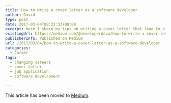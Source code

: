 ```yaml
---
title: How to write a cover letter as a software developer
author: David
type: post
date: 2017-03-04T08:23:33+00:00
excerpt: Here I share my tips on writing a cover letter that lead to a job offer! Cover letter included.
existingUrl: https://medium.com/@developerdavo/how-to-write-a-cover-letter-as-a-software-developer-cover-letter-and-cv-included-2190e0d23e97
publisherInfo: Published on Medium
url: /2017/03/04/how-to-write-a-cover-letter-as-a-software-developer
categories:
  - Career
tags:
  - changing careers
  - cover letter
  - job application
  - software development

---
```

This article has been moved to [Medium](https://medium.com/@developerdavo/how-to-write-a-cover-letter-as-a-software-developer-cover-letter-and-cv-included-2190e0d23e97).

